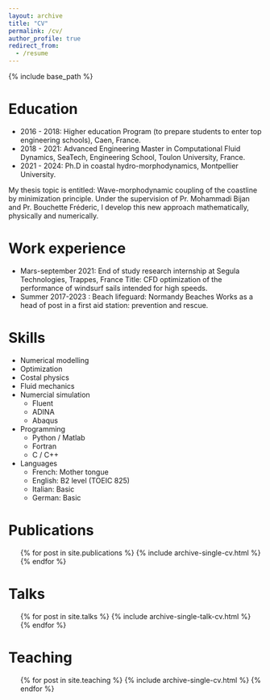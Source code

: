 ```yaml
---
layout: archive
title: "CV"
permalink: /cv/
author_profile: true
redirect_from:
  - /resume
---
```


{% include base_path %}

Education
======
* 2016 - 2018: Higher education Program (to prepare students to enter top engineering
schools), Caen, France.
* 2018 - 2021: Advanced Engineering Master in Computational Fluid Dynamics, SeaTech, Engineering School, Toulon University, France.
* 2021 - 2024: Ph.D in coastal hydro-morphodynamics, Montpellier University.

My thesis topic is entitled: Wave-morphodynamic coupling of the coastline by minimization principle. Under the supervision of Pr. Mohammadi Bijan and Pr. Bouchette Fréderic, I develop this new approach mathematically, physically and numerically.

Work experience
======
* Mars-september 2021: End of study research internship at Segula Technologies, Trappes, France
Title: CFD optimization of the performance of windsurf sails intended for high speeds.
* Summer 2017-2023 : Beach lifeguard: Normandy Beaches
Works as a head of post in a first aid station: prevention and rescue.

Skills
======
* Numerical modelling
* Optimization
* Costal physics
* Fluid mechanics
* Numercial simulation
  * Fluent
  * ADINA
  * Abaqus
* Programming
  * Python / Matlab
  * Fortran
  * C / C++
* Languages
  * French: Mother tongue
  * English: B2 level (TOEIC 825)
  * Italian: Basic
  * German: Basic


Publications
======
  <ul>{% for post in site.publications %}
    {% include archive-single-cv.html %}
  {% endfor %}</ul>
  
Talks
======
  <ul>{% for post in site.talks %}
    {% include archive-single-talk-cv.html %}
  {% endfor %}</ul>
  
Teaching
======
  <ul>{% for post in site.teaching %}
    {% include archive-single-cv.html %}
  {% endfor %}</ul>
